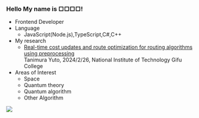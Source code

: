 ### Hello My name is □□□□!
- Frontend Developer
- Language
  - JavaScript(Node.js),TypeScript,C#,C++
- My research
  - [Real-time cost updates and route optimization for routing algorithms using preprocessing]()  
    Tanimura Yuto, 2024/2/26, National Institute of Technology Gifu College
- Areas of Interest
  - Space
  - Quantum theory
  - Quantum algorithm
  - Other Algorithm

<a href="https://github.com/anuraghazra/github-readme-stats">
  <img align="left" src="https://github-readme-stats.vercel.app/api/top-langs/?username=10tera&theme=merko" />
</a>
